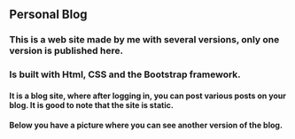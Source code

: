 ## Personal Blog 

### This is a web site made by me with several versions, only one version is published here.

### Is built with Html, CSS and the Bootstrap framework.

#### It is a blog site, where after logging in, you can post various posts on your blog. It is good to note that the site is static.

#### Below you have a picture where you can see another version of the blog.
